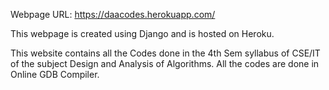 Webpage URL: https://daacodes.herokuapp.com/

This webpage is created using Django and is hosted on Heroku.

This website contains all the Codes done in the 4th Sem syllabus of CSE/IT of the subject Design and Analysis of Algorithms. All the codes are done in Online GDB Compiler.
